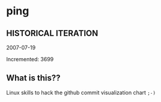 # ping

## HISTORICAL ITERATION
2007-07-19

Incremented: 3699

## What is this?? 
Linux skills to hack the github commit visualization chart `;-)`
